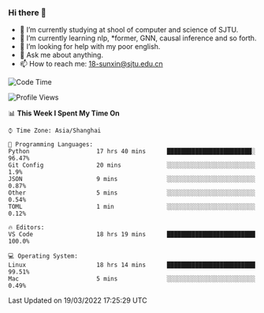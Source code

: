 ### Hi there 👋

<!--
**sunxin000/sunxin000** is a ✨ _special_ ✨ repository because its `README.md` (this file) appears on your GitHub profile.

Here are some ideas to get you started:

- 🔭 I’m currently working on ...
- 🌱 I’m currently learning ...
- 👯 I’m looking to collaborate on ...
- 🤔 I’m looking for help with ...
- 💬 Ask me about ...
- 📫 How to reach me: ...
- 😄 Pronouns: ...
- ⚡ Fun fact: ...
-->
- 🏫 I’m currently studying at shool of computer and science of SJTU.
- 🌱 I’m currently learning nlp, \*former, GNN, causal inference and so forth.
- 🤔 I’m looking for help with my poor english.
- 💬 Ask me about anything.
- 📫 How to reach me: 18-sunxin@sjtu.edu.cn
<!--START_SECTION:waka-->
![Code Time](http://img.shields.io/badge/Code%20Time-124%20hrs%2053%20mins-blue)

![Profile Views](http://img.shields.io/badge/Profile%20Views-1-blue)

📊 **This Week I Spent My Time On** 

```text
⌚︎ Time Zone: Asia/Shanghai

💬 Programming Languages: 
Python                   17 hrs 40 mins      ████████████████████████░   96.47% 
Git Config               20 mins             ░░░░░░░░░░░░░░░░░░░░░░░░░   1.9% 
JSON                     9 mins              ░░░░░░░░░░░░░░░░░░░░░░░░░   0.87% 
Other                    5 mins              ░░░░░░░░░░░░░░░░░░░░░░░░░   0.54% 
TOML                     1 min               ░░░░░░░░░░░░░░░░░░░░░░░░░   0.12%

🔥 Editors: 
VS Code                  18 hrs 19 mins      █████████████████████████   100.0%

💻 Operating System: 
Linux                    18 hrs 14 mins      █████████████████████████   99.51% 
Mac                      5 mins              ░░░░░░░░░░░░░░░░░░░░░░░░░   0.49%

```


 Last Updated on 19/03/2022 17:25:29 UTC
<!--END_SECTION:waka-->
